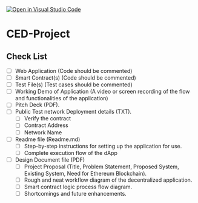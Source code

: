 [![Open in Visual Studio Code](https://classroom.github.com/assets/open-in-vscode-718a45dd9cf7e7f842a935f5ebbe5719a5e09af4491e668f4dbf3b35d5cca122.svg)](https://classroom.github.com/online_ide?assignment_repo_id=10790591&assignment_repo_type=AssignmentRepo)
# CED-Project

## Check List

- [ ] Web Application (Code should be commented)  
- [ ] Smart Contract(s) (Code should be commented)  
- [ ] Test File(s) (Test cases should be commented)  
- [ ] Working Demo of Application (A video or screen recording of the flow and functionalities of the application)  
- [ ] Pitch Deck (PDF).  
- [ ] Public Test network Deployment details (TXT).  
  - [ ] Verify the contract  
  - [ ] Contract Address  
  - [ ] Network Name  
- [ ] Readme file (Readme.md)  
  - [ ] Step-by-step instructions for setting up the application for use.  
  - [ ] Complete execution flow of the dApp  
- [ ] Design Document file (PDF)  
  - [ ] Project Proposal (Title, Problem Statement, Proposed System, Existing System, Need for Ethereum Blockchain).  
  - [ ] Rough and neat workflow diagram of the decentralized application.  
  - [ ] Smart contract logic process flow diagram.  
  - [ ] Shortcomings and future enhancements.  
